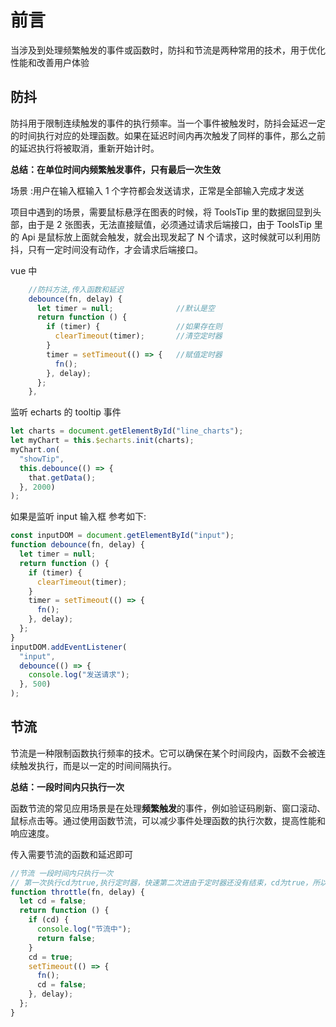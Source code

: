 # 前言

当涉及到处理频繁触发的事件或函数时，防抖和节流是两种常用的技术，用于优化性能和改善用户体验

## 防抖

防抖用于限制连续触发的事件的执行频率。当一个事件被触发时，防抖会延迟一定的时间执行对应的处理函数。如果在延迟时间内再次触发了同样的事件，那么之前的延迟执行将被取消，重新开始计时。

**总结：在单位时间内频繁触发事件，只有最后一次生效**

场景 :用户在输入框输入 1 个字符都会发送请求，正常是全部输入完成才发送

项目中遇到的场景，需要鼠标悬浮在图表的时候，将 ToolsTip 里的数据回显到头部，由于是 2 张图表，无法直接赋值，必须通过请求后端接口，由于 ToolsTip 里的 Api 是鼠标放上面就会触发，就会出现发起了 N 个请求，这时候就可以利用防抖，只有一定时间没有动作，才会请求后端接口。

vue 中

```js
	//防抖方法,传入函数和延迟
    debounce(fn, delay) {
      let timer = null;              //默认是空
      return function () {
        if (timer) {                 //如果存在则
          clearTimeout(timer);       //清空定时器
        }
        timer = setTimeout(() => {   //赋值定时器
          fn();
        }, delay);
      };
    },
```

监听 echarts 的 tooltip 事件

```js
let charts = document.getElementById("line_charts");
let myChart = this.$echarts.init(charts);
myChart.on(
  "showTip",
  this.debounce(() => {
    that.getData();
  }, 2000)
);
```

如果是监听 input 输入框
参考如下:

```js
const inputDOM = document.getElementById("input");
function debounce(fn, delay) {
  let timer = null;
  return function () {
    if (timer) {
      clearTimeout(timer);
    }
    timer = setTimeout(() => {
      fn();
    }, delay);
  };
}
inputDOM.addEventListener(
  "input",
  debounce(() => {
    console.log("发送请求");
  }, 500)
);
```

## 节流

节流是一种限制函数执行频率的技术。它可以确保在某个时间段内，函数不会被连续触发执行，而是以一定的时间间隔执行。

**总结：一段时间内只执行一次**

函数节流的常见应用场景是在处理**频繁触发**的事件，例如验证码刷新、窗口滚动、鼠标点击等。通过使用函数节流，可以减少事件处理函数的执行次数，提高性能和响应速度。

传入需要节流的函数和延迟即可

```js
//节流 一段时间内只执行一次
// 第一次执行cd为true,执行定时器，快速第二次进由于定时器还没有结束，cd为true，所以不执行，等待定时器结束，cd为false，执行新一轮
function throttle(fn, delay) {
  let cd = false;
  return function () {
    if (cd) {
      console.log("节流中");
      return false;
    }
    cd = true;
    setTimeout(() => {
      fn();
      cd = false;
    }, delay);
  };
}
```
